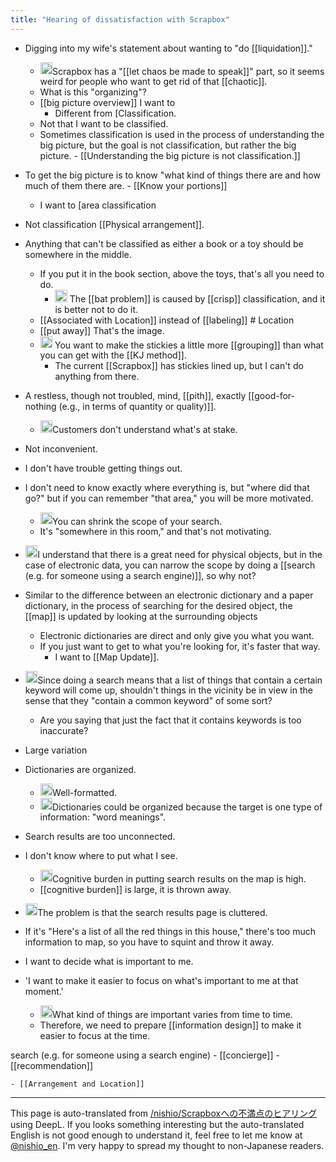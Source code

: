 ```yaml
---
title: "Hearing of dissatisfaction with Scrapbox"
---
```


- Digging into my wife's statement about wanting to "do [[liquidation]]."
    - <img src='https://scrapbox.io/api/pages/nishio-en/nishio/icon' alt='nishio.icon' height="19.5"/>Scrapbox has a "[[let chaos be made to speak]]" part, so it seems weird for people who want to get rid of that [[chaotic]].
    - What is this "organizing"?
    - [[big picture overview]] I want to
        - Different from [Classification.
    - Not that I want to be classified.
    - Sometimes classification is used in the process of understanding the big picture, but the goal is not classification, but rather the big picture.
            - [[Understanding the big picture is not classification.]]
- To get the big picture is to know "what kind of things there are and how much of them there are.
        - [[Know your portions]]
    - I want to [area classification
- Not classification [[Physical arrangement]].
- Anything that can't be classified as either a book or a toy should be somewhere in the middle.
    - If you put it in the book section, above the toys, that's all you need to do.
        - <img src='https://scrapbox.io/api/pages/nishio-en/nishio/icon' alt='nishio.icon' height="19.5"/> The [[bat problem]] is caused by [[crisp]] classification, and it is better not to do it.
    - [[Associated with Location]] instead of [[labeling]] # Location
    - [[put away]] That's the image.
    - <img src='https://scrapbox.io/api/pages/nishio-en/nishio/icon' alt='nishio.icon' height="19.5"/> You want to make the stickies a little more [[grouping]] than what you can get with the [[KJ method]].
        - The current [[Scrapbox]] has stickies lined up, but I can't do anything from there.
- A restless, though not troubled, mind, [[pith]], exactly [[good-for-nothing (e.g., in terms of quantity or quality)]].
    - <img src='https://scrapbox.io/api/pages/nishio-en/nishio/icon' alt='nishio.icon' height="19.5"/>Customers don't understand what's at stake.
- Not inconvenient.
- I don't have trouble getting things out.
- I don't need to know exactly where everything is, but "where did that go?" but if you can remember "that area," you will be more motivated.
    - <img src='https://scrapbox.io/api/pages/nishio-en/nishio/icon' alt='nishio.icon' height="19.5"/>You can shrink the scope of your search.
    - It's "somewhere in this room," and that's not motivating.
- <img src='https://scrapbox.io/api/pages/nishio-en/nishio/icon' alt='nishio.icon' height="19.5"/>I understand that there is a great need for physical objects, but in the case of electronic data, you can narrow the scope by doing a [[search (e.g. for someone using a search engine)]], so why not?
- Similar to the difference between an electronic dictionary and a paper dictionary, in the process of searching for the desired object, the [[map]] is updated by looking at the surrounding objects
    - Electronic dictionaries are direct and only give you what you want.
    - If you just want to get to what you're looking for, it's faster that way.
        - I want to [[Map Update]].
- <img src='https://scrapbox.io/api/pages/nishio-en/nishio/icon' alt='nishio.icon' height="19.5"/>Since doing a search means that a list of things that contain a certain keyword will come up, shouldn't things in the vicinity be in view in the sense that they "contain a common keyword" of some sort?
    - Are you saying that just the fact that it contains keywords is too inaccurate?
- Large variation
- Dictionaries are organized.
    - <img src='https://scrapbox.io/api/pages/nishio-en/nishio/icon' alt='nishio.icon' height="19.5"/>Well-formatted.
    - <img src='https://scrapbox.io/api/pages/nishio-en/nishio/icon' alt='nishio.icon' height="19.5"/>Dictionaries could be organized because the target is one type of information: "word meanings".
- Search results are too unconnected.
- I don't know where to put what I see.
    - <img src='https://scrapbox.io/api/pages/nishio-en/nishio/icon' alt='nishio.icon' height="19.5"/>Cognitive burden in putting search results on the map is high.
    - [[cognitive burden]] is large, it is thrown away.
- <img src='https://scrapbox.io/api/pages/nishio-en/nishio/icon' alt='nishio.icon' height="19.5"/>The problem is that the search results page is cluttered.
- If it's "Here's a list of all the red things in this house," there's too much information to map, so you have to squint and throw it away.

- I want to decide what is important to me.
- 'I want to make it easier to focus on what's important to me at that moment.'
    - <img src='https://scrapbox.io/api/pages/nishio-en/nishio/icon' alt='nishio.icon' height="19.5"/>What kind of things are important varies from time to time.
    - Therefore, we need to prepare [[information design]] to make it easier to focus at the time.

search (e.g. for someone using a search engine)
    - [[concierge]]
    - [[recommendation]]

    - [[Arrangement and Location]]

---
This page is auto-translated from [/nishio/Scrapboxへの不満点のヒアリング](https://scrapbox.io/nishio/Scrapboxへの不満点のヒアリング) using DeepL. If you looks something interesting but the auto-translated English is not good enough to understand it, feel free to let me know at [@nishio_en](https://twitter.com/nishio_en). I'm very happy to spread my thought to non-Japanese readers.
